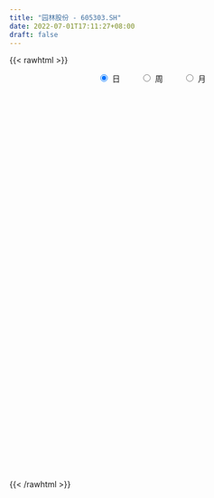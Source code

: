 ```yaml
---
title: "园林股份 - 605303.SH"
date: 2022-07-01T17:11:27+08:00
draft: false
---
```

{{< rawhtml >}}
    <div style="text-align: center">
        <label style="padding: 1rem;"><input style="margin-right: .5rem" type="radio" name="period" value="D" checked onclick="period_change(this)">日</label>
        <label style="padding: 1rem;"><input style="margin-right: .5rem" type="radio" name="period" value="W" onclick="period_change(this)">周</label>
        <label style="padding: 1rem;"><input style="margin-right: .5rem" type="radio" name="period" value="M" onclick="period_change(this)">月</label>
    </div>
    <div id="chart" style="height: 700px;"></div> 
    <script type="text/javascript">
        const D_v = [169962.18,27149.0,148511.78,100072.04,72863.28,61754.96,62071.99,64282.69,58322.18,70018.42,52076.54,45772.29,57962.5,70655.89,95159.41,119363.23,139379.76,66833.74,269236.8,268393.98,271348.2,151681.28,139136.82,138393.56,112767.71,109800.58,170373.29,147283.09,83097.91,74364.39,81303.32,68418.99,56309.21,47234.55,45379.39,73877.64,64123.38,70237.28,58200.57,35089.68,37504.89,32925.57,31723.95,33640.05,26964.07,31715.45,31843.15,42065.47,31677.74,29204.1,29386.25,33437.25,23005.67,42585.15,57484.12,60704.47,90287.45,76886.14,46990.19,38392.25,42507.06,76842.13,62850.59,41878.15,51851.11,32981.66,23294.81,39581.08,16899.06,19715.95,75170.96,139392.58,71284.53,58361.11,47249.23,41170.92,47427.3,49114.3,33914.2,28341.24,22550.75,23605.27,26301.6,29419.21,21081.43,14405.62,17810.74,16720.34,24863.1,14099.5,14179.56,24667.22,23472.96,18714.07,16494.09,19914.23,16310.75,11324.51,9873.22,17214.86,19592.05,11484.68,16099.83,10912.36,15906.84,20988.76,14712.95,13698.65,13305.78,8559.1,15882.18,13802.87,13977.36,10638.24,14233.65,13196.15,15169.06,13758.79,11317.4,14537.7,13866.74,15172.3,14789.81,12124.16,17894.14,13082.0,12692.17,15639.34,14278.8,12542.08,11925.25,10656.36,18758.65,19719.33,13690.25,12879.34,14975.16,7838.45,13258.65,11373.3,8619.65,11825.05,9657.16,11047.92,5807.02,8798.65,4978.0,6331.93,6145.59,5719.85,7693.0,6234.2,6201.65,4802.6,5227.1,5276.0,6896.0,7408.41,5497.57,4805.3,7962.2,9975.5,11924.08,7179.1,11338.76,5797.17,5897.0,8409.4,7178.14,10135.77,6306.59,8360.59,5722.0,11797.86,8784.0,7101.71,9315.1,18660.1,8955.0,6201.05,7536.37,4696.11,5454.76,6357.0,3895.05,8969.72,24141.8,10172.65,9303.65,8347.1,5797.1,8437.15,9066.27,6127.0,9326.1,15854.1,10878.29,17059.0,28904.54,43662.42,67703.77,56753.15,46354.86,20141.18,37482.2,25974.2,16790.12,13116.12,17694.0,20263.67,29698.1,22181.67,14658.1,11433.0,10587.0,17946.69,21450.53,8383.1,10870.0,28651.05,24709.0,13773.2,7358.0,10904.0,6937.0,11935.1,6037.0,8100.1,15594.0,13146.0,11490.95,11297.0,39401.1,90735.37,179159.82,136639.37,120789.05,78490.47,125138.39,81820.94,78070.8,47627.5,37248.26,22838.17,26314.8,26701.8,31567.7,16577.1,28279.0,31672.79,18752.79,21374.77,13272.67,30445.97,29006.1,25479.45,40619.36,63571.55,37789.12,20113.0,13099.0,12668.1,10634.0,11575.0,10851.0,14015.0,11629.65,15189.0,13596.1,30451.45,28589.52,25499.57,17354.0,9232.0,10872.0,6104.0,4643.2,6801.75,12733.0,6933.15,13497.1,7675.0,13014.32,11099.0,14690.49,10422.0,6870.0,10224.1,64527.44,109704.91,80993.44,54506.86,38400.02,29023.62,24035.1,26047.0,18706.0,12705.0,31040.0,13620.0,17343.65,11038.65,11436.3,9098.2,7062.65,9803.61,11399.14,10582.65,11099.0,9579.0,10875.0,7680.0,9631.0,13081.27,9392.0,12160.0,8384.65,15189.0,9947.0,6196.0,6137.0,6756.27,10060.0,17524.0,37660.8,32808.22]
const D_histogram = [0.0,-0.1506096866,-0.321009758,-0.4628791045,-0.5496559759,-0.5641913552,-0.6067041353,-0.5680528974,-0.5003209089,-0.4142192529,-0.3520821787,-0.2780643764,-0.188359155,-0.0809691943,0.025678438,0.2257671772,0.4855447967,0.7814113326,0.8369088892,0.9883726634,1.14256845,1.0006097792,0.7477496015,0.4407586435,0.2534122867,0.137536743,0.1985776081,0.1077540742,-0.0233236421,-0.1325023022,-0.2902146329,-0.3539079579,-0.3685663403,-0.385981832,-0.3663185018,-0.2904255695,-0.2598248794,-0.2918096198,-0.3447254935,-0.3593377115,-0.3834566554,-0.3571508864,-0.3463917516,-0.3349406345,-0.3037473862,-0.2496358729,-0.1789600429,-0.0897118983,-0.0373312384,-0.0215682018,-0.0027301295,-0.0174075231,-0.0050576017,0.0446564701,0.1131672627,0.1774847396,0.2787937869,0.283746777,0.2612226589,0.2475888595,0.1994726124,0.216688623,0.2236794801,0.21125977,0.1689745046,0.1091634474,0.0584849215,-0.0043678099,-0.0415519964,-0.0586891443,0.0532808966,0.1559424136,0.1372660357,0.1153175656,0.0800805984,0.0369029655,0.0368763288,0.0051009974,-0.0289652955,-0.0396413307,-0.0471321556,-0.0540409771,-0.0709486708,-0.0643574797,-0.0745071355,-0.0721115688,-0.0745776553,-0.0683044984,-0.0803394581,-0.073679463,-0.0580357364,-0.0265999729,-0.0149331268,-0.0219782044,-0.0352267329,-0.0700957882,-0.0827051529,-0.0817894227,-0.0805543106,-0.0917636961,-0.1195489385,-0.1330202235,-0.177353735,-0.1885250536,-0.1753429397,-0.1191081803,-0.0857903754,-0.0434986254,-0.0251416372,-0.0124806686,0.0272455377,0.0600930934,0.0816649436,0.0942142605,0.084281423,0.0969618765,0.083363225,0.0965740365,0.0886616107,0.0651695471,0.0725623781,0.0872731545,0.1017715411,0.0953613428,0.0689447909,0.0369598941,0.0369006905,0.039540123,0.0449188783,0.049077539,0.0546943132,0.0620822579,0.0821769078,0.1000607089,0.0949715834,0.1010608589,0.0829745131,0.0658105958,0.0576327238,0.0349628194,0.0158054759,0.0234305088,0.0148420882,-0.0060449265,-0.0118337466,-0.0365468285,-0.0411099942,-0.0295197929,-0.0185560963,-0.0212810555,-0.0106964425,-0.001234604,-0.0019041631,-0.0012263268,-0.0016512374,-0.0027412903,-0.011842971,-0.0286529501,-0.0410515325,-0.0454743813,-0.0662607022,-0.0973390089,-0.1132336256,-0.1121383288,-0.1257229802,-0.1200684654,-0.1023779725,-0.0816666464,-0.0503888581,-0.0082694131,0.0218636563,0.0473216772,0.0639398246,0.0963366104,0.1099018586,0.1266566784,0.1123348366,0.1294454405,0.1267746957,0.119214564,0.1112671665,0.1013255236,0.0840423759,0.0654248835,0.0544560124,0.0634101018,0.0708358948,0.0633513501,0.0340057236,0.0268803733,0.0212309856,0.024412583,0.0341831981,0.0353682236,0.0412400617,0.0515622272,0.0614624394,0.076820875,0.1003638042,0.1396990628,0.1769795764,0.1723239388,0.1271949433,0.0645174543,0.0686461855,0.0613062068,0.0368120813,0.0091479556,0.0058151733,0.0051307289,0.0176175765,0.0095854276,0.0082368797,-0.0112067794,-0.0205256398,-0.0350885366,-0.0680493248,-0.0806642957,-0.0828726379,-0.0629374189,-0.0900132389,-0.1340811469,-0.1644856501,-0.2175426307,-0.232380986,-0.2608859278,-0.2543864518,-0.2091152075,-0.1363337344,-0.0836373375,-0.0422726233,-0.0247605098,0.0305465137,0.163371468,0.3144735404,0.3324619633,0.3380687354,0.3067707132,0.3145479398,0.2486893128,0.1102066388,-0.0029694097,-0.1032785852,-0.1593968098,-0.1749392453,-0.1893631457,-0.2274253139,-0.2407756154,-0.2297302567,-0.2328057104,-0.2146838587,-0.2028819153,-0.2054082626,-0.2112092895,-0.1704140863,-0.1219468882,-0.0613611719,0.0254820538,0.0495057669,0.0480994693,0.0390145221,0.0293331319,0.0222712676,0.0018544659,0.0015746995,0.0126511601,0.019387,0.0408738781,0.0493270547,0.0790497057,0.0852656554,0.0666552226,0.0199060537,-0.0037840329,-0.0328304643,-0.0534258335,-0.0592265328,-0.0546769715,-0.0711955384,-0.093509234,-0.1576393082,-0.2155400335,-0.2168702112,-0.2198314663,-0.1721046436,-0.1157770026,-0.0771690964,0.0320855566,0.186839726,0.2549982974,0.3272675584,0.3241886237,0.3109578327,0.2543346539,0.2124695192,0.1924138219,0.155370005,0.1182006153,0.0354065253,-0.0110979578,-0.0285646222,-0.0357846814,-0.0508003817,-0.0570357738,-0.0707126827,-0.0786030058,-0.0663192173,-0.0680487101,-0.0744866368,-0.0846448149,-0.0830076341,-0.0815321029,-0.0774967058,-0.0674245092,-0.0481993011,-0.0407277165,-0.0236911523,-0.0008603555,-0.0023961318,0.0044941006,0.0143796219,0.0287824259,0.0490250153,0.0634586849,0.1090880558,0.1027066102]
const D_fast = [0.0,-0.1882621083,-0.4389146192,-0.6965037418,-0.9206946072,-1.0762778253,-1.2704666391,-1.3738286256,-1.4311768643,-1.4486300216,-1.4745134921,-1.4700117839,-1.4273963512,-1.340248689,-1.2271814473,-0.9706509138,-0.5894870951,-0.0982677261,0.1664570528,0.5650139929,1.0048518919,1.1130456659,1.0471228887,0.8503215915,0.7263283064,0.6448369484,0.7555222156,0.6916372002,0.5547285733,0.4124243378,0.1821583488,0.0299880344,-0.0768119331,-0.1907228828,-0.2626391781,-0.2593526381,-0.2937081679,-0.3986453133,-0.5377425604,-0.6421892063,-0.762172314,-0.8251542665,-0.9009930696,-0.9732771112,-1.0180207094,-1.0263181643,-1.000382345,-0.933562175,-0.8905143247,-0.8801433386,-0.8619877986,-0.881017073,-0.8699315521,-0.8090533628,-0.7122507544,-0.6035620926,-0.4325545987,-0.3566649142,-0.3138833676,-0.2656199522,-0.2638680461,-0.1924798799,-0.1295691527,-0.0891739202,-0.0892155595,-0.1217357549,-0.1577930504,-0.2217377343,-0.2693099198,-0.3011193539,-0.1758290888,-0.0341819684,-0.0185418374,-0.0116609161,-0.0268777337,-0.0608296252,-0.0516371797,-0.0821372618,-0.1234448786,-0.1440312464,-0.1633051102,-0.1837241759,-0.2183690374,-0.2278672162,-0.2566436559,-0.2722759814,-0.2933864817,-0.3041894494,-0.3363092737,-0.3480691442,-0.3469343517,-0.3221485815,-0.3142150171,-0.3267546458,-0.3488098576,-0.4012028599,-0.4344885128,-0.4540201382,-0.4729236039,-0.5070739133,-0.5647463904,-0.6114727313,-0.7001446766,-0.7584472585,-0.7891008796,-0.7626431653,-0.7507729542,-0.7193558605,-0.7072842816,-0.6977434801,-0.6512058894,-0.6033350604,-0.5613469742,-0.5252440922,-0.514106574,-0.4771856514,-0.4699434966,-0.432589176,-0.4183361992,-0.425535876,-0.4000024504,-0.3634733854,-0.3235321135,-0.3061019761,-0.3152823303,-0.3380272536,-0.3288612846,-0.3163368213,-0.2997283465,-0.2833003009,-0.2640099484,-0.2411014393,-0.2004625624,-0.1575635841,-0.1389098138,-0.1075553235,-0.1048980411,-0.1056093094,-0.0993790004,-0.1133081999,-0.1285141745,-0.1150315144,-0.119909413,-0.1423076593,-0.151054916,-0.184904705,-0.1997453693,-0.1955351162,-0.1892104438,-0.1972556668,-0.1893451644,-0.180191977,-0.1813375768,-0.1809663222,-0.1818040421,-0.1835794177,-0.195641841,-0.2196150577,-0.2422765232,-0.2580679673,-0.2954194638,-0.3508325228,-0.3950355459,-0.4219748313,-0.4669902277,-0.4913528292,-0.4992568295,-0.4989621649,-0.4802815911,-0.4402294995,-0.404630516,-0.3673420758,-0.3347389722,-0.2782580338,-0.237217321,-0.1887983315,-0.1750364642,-0.1255645002,-0.0965415711,-0.0742980618,-0.0544286677,-0.0390389297,-0.0353114833,-0.0375727549,-0.0349276229,-0.0101210081,0.0150137586,0.0233670515,0.0025228559,0.0021175988,0.0017759576,0.0110607007,0.0293771153,0.0394041967,0.0555860503,0.0787987726,0.1040645946,0.138628249,0.1872621292,0.2615221536,0.3430475612,0.3814729084,0.3681426487,0.3215945233,0.3428848008,0.3508713738,0.3355802686,0.3102031319,0.3083241429,0.3089223806,0.3258136224,0.3201778304,0.3208885024,0.2986431485,0.2841928781,0.2608578471,0.2108847277,0.1781036829,0.1551771813,0.1593780455,0.1097989158,0.0322107211,-0.0393151947,-0.146757833,-0.2196914347,-0.3134178584,-0.3705149955,-0.377522553,-0.3388245135,-0.307037451,-0.2762408926,-0.2649189065,-0.2019752546,-0.0283074333,0.2014130242,0.302516938,0.3926408939,0.43803555,0.5244497615,0.5207634627,0.4098324484,0.2959140474,0.1697852257,0.0738177986,0.0145405518,-0.0472241351,-0.1421426318,-0.2156868371,-0.2620740425,-0.3233509238,-0.3589000368,-0.3978185722,-0.4516969851,-0.5103003345,-0.5121086528,-0.4941281768,-0.4488827534,-0.3556690143,-0.3192688595,-0.3086502897,-0.3079816064,-0.3103297137,-0.3118237611,-0.3317769463,-0.3316630378,-0.3174237872,-0.3058411973,-0.2741358496,-0.2533509094,-0.203865832,-0.1763334684,-0.1782800955,-0.220052751,-0.2446888458,-0.2819428933,-0.3158947209,-0.3365020535,-0.345621735,-0.3799391865,-0.4256301906,-0.5291700919,-0.6409558255,-0.6965035561,-0.7544226777,-0.7497220159,-0.7223386255,-0.7030229934,-0.5857469512,-0.3842828504,-0.2523747047,-0.098288554,-0.0203203328,0.0441883344,0.0511488191,0.0624010641,0.0904488223,0.0922475067,0.0846282708,0.0106858122,-0.0385931604,-0.0632009804,-0.0793672099,-0.1070830056,-0.1275773412,-0.1589324207,-0.1864734954,-0.1907695111,-0.2095111815,-0.2345707673,-0.2658901492,-0.2850048769,-0.3039123714,-0.3192511507,-0.3260350815,-0.3188596987,-0.3215700432,-0.3104562671,-0.2878405591,-0.2899753684,-0.2819616108,-0.2684811841,-0.2468827736,-0.2143839303,-0.1840855895,-0.1111842047,-0.0918889977]
const D_slow = [0.0,-0.0376524217,-0.1179048612,-0.2336246373,-0.3710386313,-0.5120864701,-0.6637625039,-0.8057757282,-0.9308559555,-1.0344107687,-1.1224313134,-1.1919474075,-1.2390371962,-1.2592794948,-1.2528598853,-1.196418091,-1.0750318918,-0.8796790587,-0.6704518364,-0.4233586705,-0.137716558,0.1124358868,0.2993732871,0.409562948,0.4729160197,0.5073002054,0.5569446075,0.583883126,0.5780522155,0.5449266399,0.4723729817,0.3838959922,0.2917544072,0.1952589492,0.1036793237,0.0310729313,-0.0338832885,-0.1068356935,-0.1930170669,-0.2828514947,-0.3787156586,-0.4680033802,-0.5546013181,-0.6383364767,-0.7142733232,-0.7766822914,-0.8214223022,-0.8438502767,-0.8531830863,-0.8585751368,-0.8592576692,-0.8636095499,-0.8648739504,-0.8537098328,-0.8254180172,-0.7810468322,-0.7113483855,-0.6404116913,-0.5751060265,-0.5132088117,-0.4633406586,-0.4091685028,-0.3532486328,-0.3004336903,-0.2581900641,-0.2308992023,-0.2162779719,-0.2173699244,-0.2277579235,-0.2424302096,-0.2291099854,-0.190124382,-0.1558078731,-0.1269784817,-0.1069583321,-0.0977325907,-0.0885135085,-0.0872382592,-0.094479583,-0.1043899157,-0.1161729546,-0.1296831989,-0.1474203666,-0.1635097365,-0.1821365204,-0.2001644126,-0.2188088264,-0.235884951,-0.2559698155,-0.2743896813,-0.2888986154,-0.2955486086,-0.2992818903,-0.3047764414,-0.3135831246,-0.3311070717,-0.3517833599,-0.3722307156,-0.3923692932,-0.4153102173,-0.4451974519,-0.4784525078,-0.5227909415,-0.5699222049,-0.6137579399,-0.6435349849,-0.6649825788,-0.6758572351,-0.6821426444,-0.6852628116,-0.6784514271,-0.6634281538,-0.6430119179,-0.6194583527,-0.598387997,-0.5741475279,-0.5533067216,-0.5291632125,-0.5069978098,-0.4907054231,-0.4725648285,-0.4507465399,-0.4253036546,-0.4014633189,-0.3842271212,-0.3749871477,-0.365761975,-0.3558769443,-0.3446472247,-0.33237784,-0.3187042617,-0.3031836972,-0.2826394702,-0.257624293,-0.2338813971,-0.2086161824,-0.1878725541,-0.1714199052,-0.1570117242,-0.1482710194,-0.1443196504,-0.1384620232,-0.1347515011,-0.1362627328,-0.1392211694,-0.1483578766,-0.1586353751,-0.1660153233,-0.1706543474,-0.1759746113,-0.1786487219,-0.1789573729,-0.1794334137,-0.1797399954,-0.1801528047,-0.1808381273,-0.1837988701,-0.1909621076,-0.2012249907,-0.212593586,-0.2291587616,-0.2534935138,-0.2818019202,-0.3098365024,-0.3412672475,-0.3712843638,-0.396878857,-0.4172955186,-0.4298927331,-0.4319600864,-0.4264941723,-0.414663753,-0.3986787968,-0.3745946442,-0.3471191796,-0.31545501,-0.2873713008,-0.2550099407,-0.2233162668,-0.1935126258,-0.1656958342,-0.1403644533,-0.1193538593,-0.1029976384,-0.0893836353,-0.0735311099,-0.0558221362,-0.0399842986,-0.0314828677,-0.0247627744,-0.019455028,-0.0133518823,-0.0048060828,0.0040359731,0.0143459886,0.0272365454,0.0426021552,0.061807374,0.086898325,0.1218230907,0.1660679848,0.2091489696,0.2409477054,0.2570770689,0.2742386153,0.289565167,0.2987681873,0.3010551762,0.3025089696,0.3037916518,0.3081960459,0.3105924028,0.3126516227,0.3098499279,0.3047185179,0.2959463838,0.2789340526,0.2587679786,0.2380498192,0.2223154644,0.1998121547,0.166291868,0.1251704554,0.0707847978,0.0126895513,-0.0525319307,-0.1161285436,-0.1684073455,-0.2024907791,-0.2234001135,-0.2339682693,-0.2401583967,-0.2325217683,-0.1916789013,-0.1130605162,-0.0299450254,0.0545721585,0.1312648368,0.2099018217,0.2720741499,0.2996258096,0.2988834572,0.2730638109,0.2332146084,0.1894797971,0.1421390107,0.0852826822,0.0250887783,-0.0323437858,-0.0905452134,-0.1442161781,-0.1949366569,-0.2462887226,-0.2990910449,-0.3416945665,-0.3721812886,-0.3875215815,-0.3811510681,-0.3687746264,-0.356749759,-0.3469961285,-0.3396628455,-0.3340950286,-0.3336314122,-0.3332377373,-0.3300749473,-0.3252281973,-0.3150097277,-0.3026779641,-0.2829155377,-0.2615991238,-0.2449353181,-0.2399588047,-0.2409048129,-0.249112429,-0.2624688874,-0.2772755206,-0.2909447635,-0.3087436481,-0.3321209566,-0.3715307837,-0.425415792,-0.4796333448,-0.5345912114,-0.5776173723,-0.606561623,-0.625853897,-0.6178325079,-0.5711225764,-0.507373002,-0.4255561124,-0.3445089565,-0.2667694983,-0.2031858349,-0.1500684551,-0.1019649996,-0.0631224983,-0.0335723445,-0.0247207132,-0.0274952026,-0.0346363582,-0.0435825285,-0.0562826239,-0.0705415674,-0.0882197381,-0.1078704895,-0.1244502938,-0.1414624714,-0.1600841306,-0.1812453343,-0.2019972428,-0.2223802685,-0.241754445,-0.2586105723,-0.2706603976,-0.2808423267,-0.2867651148,-0.2869802036,-0.2875792366,-0.2864557114,-0.282860806,-0.2756651995,-0.2634089457,-0.2475442744,-0.2202722605,-0.1945956079]
const D_data = [['2021-03-01', 19.66, 23.59, 19.66, 23.59],['2021-03-02', 23.28, 21.23, 21.23, 23.28],['2021-03-03', 19.18, 19.91, 19.18, 20.66],['2021-03-04', 19.27, 19.08, 19.03, 19.65],['2021-03-05', 19.0, 18.7, 18.52, 19.01],['2021-03-08', 18.78, 18.82, 18.61, 18.94],['2021-03-09', 18.7, 17.76, 17.58, 18.75],['2021-03-10', 17.87, 18.19, 17.5, 18.66],['2021-03-11', 17.98, 18.29, 17.67, 18.59],['2021-03-12', 18.1, 18.43, 18.0, 19.3],['2021-03-15', 18.31, 18.07, 17.76, 18.5],['2021-03-16', 17.91, 18.17, 17.78, 18.35],['2021-03-17', 18.17, 18.45, 18.13, 18.96],['2021-03-18', 18.34, 18.92, 18.16, 18.99],['2021-03-19', 18.79, 19.29, 18.52, 19.53],['2021-03-22', 19.9, 21.22, 19.01, 21.22],['2021-03-23', 23.32, 23.34, 22.3, 23.34],['2021-03-24', 25.48, 25.67, 25.48, 25.67],['2021-03-25', 25.67, 24.15, 23.1, 28.0],['2021-03-26', 23.0, 26.57, 22.62, 26.57],['2021-03-29', 25.78, 28.25, 24.72, 28.25],['2021-03-30', 25.59, 25.43, 25.43, 26.49],['2021-03-31', 23.68, 23.7, 22.95, 26.5],['2021-04-01', 23.1, 22.03, 21.66, 23.5],['2021-04-02', 21.8, 22.53, 21.7, 22.99],['2021-04-06', 22.32, 22.83, 22.13, 23.3],['2021-04-07', 22.5, 25.11, 22.43, 25.11],['2021-04-08', 24.78, 23.33, 23.07, 24.99],['2021-04-09', 22.95, 22.34, 22.26, 23.39],['2021-04-12', 22.0, 21.98, 21.31, 22.35],['2021-04-13', 22.0, 20.55, 20.31, 22.08],['2021-04-14', 20.36, 20.93, 20.18, 21.28],['2021-04-15', 20.8, 21.09, 20.47, 21.5],['2021-04-16', 21.05, 20.7, 20.5, 21.08],['2021-04-19', 20.66, 20.89, 20.38, 21.18],['2021-04-20', 20.92, 21.6, 20.9, 21.74],['2021-04-21', 21.98, 21.1, 20.9, 22.63],['2021-04-22', 20.45, 20.08, 19.88, 20.8],['2021-04-23', 20.29, 19.31, 19.21, 20.35],['2021-04-26', 19.2, 19.29, 18.92, 19.5],['2021-04-27', 19.29, 18.72, 18.48, 19.29],['2021-04-28', 18.72, 19.0, 18.46, 19.17],['2021-04-29', 18.94, 18.55, 18.51, 19.0],['2021-04-30', 18.55, 18.26, 18.08, 18.62],['2021-05-06', 18.31, 18.27, 18.24, 18.53],['2021-05-07', 18.32, 18.46, 18.21, 18.64],['2021-05-10', 18.44, 18.72, 18.25, 18.75],['2021-05-11', 18.55, 19.16, 18.51, 19.23],['2021-05-12', 19.0, 18.91, 18.7, 19.0],['2021-05-13', 18.9, 18.49, 18.45, 18.9],['2021-05-14', 18.48, 18.49, 18.45, 18.78],['2021-05-17', 18.47, 17.95, 17.88, 18.47],['2021-05-18', 17.89, 18.15, 17.87, 18.24],['2021-05-19', 18.16, 18.68, 18.08, 18.79],['2021-05-20', 18.5, 19.18, 18.42, 20.0],['2021-05-21', 19.15, 19.49, 18.89, 19.98],['2021-05-24', 19.71, 20.48, 19.31, 20.51],['2021-05-25', 20.3, 19.69, 19.5, 20.3],['2021-05-26', 19.31, 19.43, 19.12, 19.75],['2021-05-27', 19.49, 19.57, 19.23, 19.66],['2021-05-28', 19.37, 19.08, 18.95, 19.65],['2021-05-31', 18.97, 19.92, 18.97, 20.4],['2021-06-01', 19.8, 19.98, 19.45, 20.38],['2021-06-02', 19.98, 19.85, 19.71, 20.28],['2021-06-03', 20.2, 19.44, 19.37, 20.38],['2021-06-04', 19.21, 19.02, 19.01, 19.35],['2021-06-07', 19.0, 18.87, 18.83, 19.2],['2021-06-08', 18.87, 18.4, 18.1, 18.92],['2021-06-09', 18.51, 18.4, 18.28, 18.51],['2021-06-10', 18.36, 18.43, 18.31, 18.63],['2021-06-11', 18.91, 20.27, 18.73, 20.27],['2021-06-15', 20.39, 20.79, 19.48, 22.18],['2021-06-16', 19.91, 19.59, 19.24, 20.14],['2021-06-17', 19.32, 19.52, 19.23, 20.23],['2021-06-18', 19.23, 19.26, 18.82, 19.54],['2021-06-21', 18.99, 18.98, 18.76, 19.23],['2021-06-22', 18.89, 19.42, 18.88, 19.43],['2021-06-23', 19.45, 18.94, 18.91, 19.66],['2021-06-24', 18.82, 18.71, 18.55, 19.1],['2021-06-25', 18.66, 18.84, 18.52, 18.97],['2021-06-28', 18.83, 18.78, 18.61, 18.93],['2021-06-29', 18.75, 18.69, 18.62, 18.97],['2021-06-30', 18.63, 18.43, 18.37, 18.74],['2021-07-01', 18.4, 18.62, 18.4, 18.92],['2021-07-02', 18.62, 18.32, 18.27, 18.66],['2021-07-05', 18.27, 18.37, 18.24, 18.38],['2021-07-06', 18.35, 18.22, 18.11, 18.41],['2021-07-07', 18.18, 18.25, 18.17, 18.28],['2021-07-08', 18.26, 17.91, 17.9, 18.26],['2021-07-09', 17.92, 18.03, 17.88, 18.12],['2021-07-12', 18.27, 18.11, 18.03, 18.27],['2021-07-13', 18.08, 18.36, 18.0, 18.38],['2021-07-14', 18.46, 18.17, 18.14, 18.78],['2021-07-15', 18.15, 17.89, 17.78, 18.15],['2021-07-16', 17.85, 17.69, 17.66, 17.94],['2021-07-19', 17.56, 17.2, 17.09, 17.6],['2021-07-20', 17.13, 17.24, 16.88, 17.28],['2021-07-21', 17.24, 17.26, 17.2, 17.44],['2021-07-22', 17.28, 17.15, 17.1, 17.3],['2021-07-23', 17.18, 16.84, 16.8, 17.35],['2021-07-26', 16.84, 16.38, 16.2, 16.84],['2021-07-27', 16.37, 16.28, 16.23, 16.48],['2021-07-28', 16.23, 15.54, 15.36, 16.25],['2021-07-29', 15.63, 15.58, 15.54, 15.74],['2021-07-30', 15.58, 15.66, 15.21, 15.78],['2021-08-02', 15.65, 16.18, 15.5, 16.25],['2021-08-03', 16.21, 15.96, 15.95, 16.22],['2021-08-04', 16.04, 16.13, 15.87, 16.29],['2021-08-05', 16.12, 15.87, 15.81, 16.13],['2021-08-06', 15.76, 15.77, 15.75, 15.94],['2021-08-09', 15.92, 16.16, 15.88, 16.2],['2021-08-10', 16.23, 16.21, 16.14, 16.43],['2021-08-11', 16.17, 16.18, 16.11, 16.28],['2021-08-12', 16.17, 16.14, 16.11, 16.33],['2021-08-13', 16.25, 15.85, 15.83, 16.25],['2021-08-16', 15.8, 16.13, 15.8, 16.15],['2021-08-17', 16.1, 15.79, 15.79, 16.23],['2021-08-18', 15.8, 16.12, 15.68, 16.13],['2021-08-19', 16.11, 15.87, 15.86, 16.23],['2021-08-20', 15.87, 15.58, 15.48, 15.96],['2021-08-23', 15.69, 15.91, 15.63, 15.95],['2021-08-24', 16.04, 16.06, 15.82, 16.13],['2021-08-25', 16.18, 16.15, 16.04, 16.3],['2021-08-26', 16.13, 15.93, 15.93, 16.19],['2021-08-27', 15.7, 15.6, 15.52, 15.9],['2021-08-30', 15.57, 15.36, 15.35, 15.75],['2021-08-31', 15.38, 15.65, 15.37, 15.66],['2021-09-01', 15.67, 15.67, 15.39, 15.73],['2021-09-02', 15.68, 15.71, 15.56, 15.9],['2021-09-03', 15.65, 15.71, 15.59, 15.78],['2021-09-06', 15.7, 15.75, 15.6, 15.79],['2021-09-07', 15.79, 15.81, 15.71, 15.83],['2021-09-08', 15.81, 16.06, 15.81, 16.1],['2021-09-09', 16.07, 16.17, 15.91, 16.24],['2021-09-10', 16.17, 15.96, 15.92, 16.18],['2021-09-13', 16.23, 16.15, 15.98, 16.23],['2021-09-14', 16.18, 15.86, 15.81, 16.18],['2021-09-15', 15.81, 15.81, 15.8, 15.94],['2021-09-16', 15.88, 15.88, 15.81, 16.07],['2021-09-17', 15.88, 15.63, 15.55, 15.9],['2021-09-22', 15.62, 15.56, 15.37, 15.68],['2021-09-23', 15.65, 15.86, 15.59, 15.95],['2021-09-24', 15.82, 15.65, 15.61, 15.9],['2021-09-27', 15.61, 15.4, 15.21, 15.77],['2021-09-28', 15.4, 15.49, 15.34, 15.51],['2021-09-29', 15.45, 15.13, 15.11, 15.45],['2021-09-30', 15.13, 15.25, 15.13, 15.36],['2021-10-08', 15.29, 15.42, 15.29, 15.5],['2021-10-11', 15.57, 15.43, 15.38, 15.57],['2021-10-12', 15.44, 15.24, 15.21, 15.44],['2021-10-13', 15.24, 15.39, 15.21, 15.44],['2021-10-14', 15.47, 15.4, 15.35, 15.47],['2021-10-15', 15.41, 15.27, 15.2, 15.43],['2021-10-18', 15.27, 15.26, 15.18, 15.28],['2021-10-19', 15.3, 15.22, 15.21, 15.32],['2021-10-20', 15.28, 15.18, 15.16, 15.29],['2021-10-21', 15.18, 15.02, 14.98, 15.23],['2021-10-22', 15.01, 14.81, 14.8, 15.02],['2021-10-25', 14.81, 14.73, 14.69, 14.89],['2021-10-26', 14.74, 14.72, 14.65, 14.8],['2021-10-27', 14.74, 14.37, 14.32, 14.74],['2021-10-28', 14.37, 14.0, 13.89, 14.37],['2021-10-29', 13.75, 13.94, 13.62, 13.99],['2021-11-01', 13.94, 13.98, 13.82, 14.17],['2021-11-02', 13.98, 13.62, 13.55, 14.02],['2021-11-03', 13.76, 13.69, 13.6, 13.76],['2021-11-04', 13.64, 13.76, 13.61, 13.78],['2021-11-05', 13.8, 13.77, 13.67, 13.9],['2021-11-08', 13.77, 13.93, 13.76, 13.94],['2021-11-09', 13.93, 14.18, 13.91, 14.23],['2021-11-10', 14.23, 14.17, 14.02, 14.23],['2021-11-11', 14.16, 14.23, 14.16, 14.29],['2021-11-12', 14.21, 14.22, 14.09, 14.28],['2021-11-15', 14.33, 14.56, 14.23, 14.64],['2021-11-16', 14.6, 14.48, 14.46, 14.64],['2021-11-17', 14.56, 14.65, 14.5, 14.65],['2021-11-18', 14.61, 14.32, 14.29, 14.65],['2021-11-19', 14.41, 14.78, 14.39, 15.5],['2021-11-22', 14.77, 14.64, 14.55, 14.77],['2021-11-23', 14.63, 14.62, 14.55, 14.72],['2021-11-24', 14.57, 14.64, 14.46, 14.67],['2021-11-25', 14.56, 14.63, 14.54, 14.65],['2021-11-26', 14.65, 14.52, 14.5, 14.65],['2021-11-29', 14.38, 14.45, 14.29, 14.55],['2021-11-30', 14.58, 14.5, 14.45, 14.64],['2021-12-01', 14.49, 14.78, 14.46, 14.78],['2021-12-02', 15.2, 14.85, 14.81, 15.41],['2021-12-03', 14.78, 14.71, 14.7, 14.95],['2021-12-06', 14.75, 14.37, 14.36, 14.8],['2021-12-07', 14.49, 14.57, 14.37, 14.64],['2021-12-08', 14.5, 14.57, 14.45, 14.6],['2021-12-09', 14.58, 14.69, 14.54, 14.71],['2021-12-10', 14.7, 14.83, 14.64, 14.88],['2021-12-13', 14.76, 14.78, 14.7, 14.94],['2021-12-14', 14.82, 14.89, 14.82, 15.0],['2021-12-15', 14.84, 15.03, 14.82, 15.29],['2021-12-16', 14.96, 15.13, 14.94, 15.2],['2021-12-17', 15.14, 15.33, 15.04, 15.38],['2021-12-20', 15.4, 15.62, 15.2, 15.75],['2021-12-21', 15.62, 16.1, 15.42, 16.38],['2021-12-22', 16.0, 16.43, 15.91, 17.17],['2021-12-23', 16.1, 16.16, 15.9, 16.98],['2021-12-24', 15.92, 15.67, 15.35, 16.0],['2021-12-27', 15.63, 15.27, 15.13, 15.67],['2021-12-28', 15.28, 16.04, 15.28, 16.38],['2021-12-29', 15.92, 15.98, 15.59, 16.17],['2021-12-30', 16.04, 15.76, 15.67, 16.06],['2021-12-31', 15.89, 15.64, 15.53, 15.89],['2022-01-04', 15.7, 15.91, 15.55, 15.94],['2022-01-05', 15.95, 15.98, 15.66, 16.08],['2022-01-06', 15.88, 16.23, 15.85, 16.36],['2022-01-07', 16.26, 16.04, 16.0, 16.4],['2022-01-10', 16.05, 16.15, 15.82, 16.19],['2022-01-11', 16.14, 15.91, 15.82, 16.15],['2022-01-12', 15.98, 15.99, 15.86, 16.04],['2022-01-13', 16.04, 15.88, 15.7, 16.07],['2022-01-14', 15.85, 15.52, 15.41, 15.85],['2022-01-17', 15.52, 15.63, 15.47, 15.7],['2022-01-18', 15.63, 15.69, 15.55, 15.79],['2022-01-19', 15.59, 15.99, 15.53, 16.19],['2022-01-20', 15.98, 15.35, 15.18, 15.98],['2022-01-21', 15.29, 14.88, 14.81, 15.5],['2022-01-24', 14.77, 14.75, 14.6, 14.97],['2022-01-25', 14.8, 14.1, 14.1, 14.8],['2022-01-26', 14.16, 14.22, 14.01, 14.27],['2022-01-27', 14.21, 13.73, 13.62, 14.21],['2022-01-28', 13.87, 13.89, 13.6, 14.01],['2022-02-07', 14.0, 14.31, 14.0, 14.38],['2022-02-08', 14.28, 14.81, 14.2, 14.89],['2022-02-09', 15.0, 14.78, 14.68, 15.17],['2022-02-10', 14.81, 14.81, 14.69, 15.12],['2022-02-11', 14.8, 14.61, 14.54, 14.95],['2022-02-14', 14.6, 15.25, 14.49, 15.99],['2022-02-15', 15.16, 16.78, 14.93, 16.78],['2022-02-16', 16.8, 17.95, 16.44, 18.46],['2022-02-17', 17.15, 16.99, 16.91, 18.63],['2022-02-18', 16.35, 17.17, 15.84, 17.9],['2022-02-21', 16.75, 16.91, 16.43, 17.2],['2022-02-22', 16.83, 17.61, 16.83, 18.35],['2022-02-23', 17.15, 16.79, 16.6, 17.34],['2022-02-24', 16.74, 15.51, 15.15, 16.75],['2022-02-25', 15.51, 15.23, 15.22, 15.73],['2022-02-28', 15.18, 14.81, 14.53, 15.18],['2022-03-01', 14.94, 14.87, 14.71, 14.96],['2022-03-02', 14.71, 15.08, 14.68, 15.15],['2022-03-03', 14.8, 14.89, 14.74, 15.11],['2022-03-04', 14.8, 14.3, 14.23, 14.8],['2022-03-07', 14.43, 14.29, 14.22, 14.54],['2022-03-08', 14.29, 14.4, 13.83, 14.62],['2022-03-09', 14.22, 14.05, 13.14, 14.42],['2022-03-10', 14.22, 14.16, 14.02, 14.4],['2022-03-11', 13.97, 13.97, 13.57, 14.08],['2022-03-14', 13.82, 13.62, 13.59, 13.99],['2022-03-15', 13.62, 13.35, 13.22, 14.26],['2022-03-16', 13.39, 13.83, 13.22, 13.84],['2022-03-17', 13.63, 14.0, 13.63, 14.19],['2022-03-18', 13.7, 14.32, 13.51, 14.6],['2022-03-21', 14.53, 14.98, 14.13, 15.38],['2022-03-22', 14.79, 14.47, 14.38, 14.79],['2022-03-23', 14.44, 14.2, 14.15, 14.55],['2022-03-24', 14.16, 14.06, 13.96, 14.21],['2022-03-25', 14.01, 13.98, 13.98, 14.19],['2022-03-28', 13.85, 13.94, 13.62, 13.97],['2022-03-29', 13.95, 13.66, 13.64, 14.05],['2022-03-30', 13.69, 13.81, 13.68, 13.9],['2022-03-31', 13.8, 13.94, 13.76, 14.08],['2022-04-01', 13.87, 13.9, 13.65, 13.94],['2022-04-06', 13.94, 14.14, 13.89, 14.22],['2022-04-07', 14.15, 14.05, 13.72, 14.19],['2022-04-08', 14.02, 14.43, 13.82, 14.44],['2022-04-11', 14.35, 14.26, 14.15, 14.79],['2022-04-12', 13.89, 13.94, 13.35, 13.94],['2022-04-13', 13.85, 13.41, 13.38, 13.85],['2022-04-14', 13.41, 13.48, 13.38, 13.53],['2022-04-15', 13.48, 13.22, 13.14, 13.5],['2022-04-18', 13.15, 13.12, 12.94, 13.25],['2022-04-19', 13.12, 13.15, 13.08, 13.26],['2022-04-20', 13.15, 13.19, 13.03, 13.23],['2022-04-21', 13.13, 12.8, 12.52, 13.13],['2022-04-22', 12.7, 12.51, 12.42, 12.7],['2022-04-25', 12.49, 11.6, 11.34, 12.49],['2022-04-26', 11.57, 11.14, 11.02, 11.66],['2022-04-27', 11.1, 11.45, 11.05, 11.53],['2022-04-28', 11.3, 11.17, 10.91, 11.52],['2022-04-29', 11.16, 11.69, 11.14, 11.78],['2022-05-05', 11.72, 11.88, 11.63, 12.0],['2022-05-06', 11.76, 11.75, 11.5, 11.84],['2022-05-09', 11.9, 12.93, 11.88, 12.93],['2022-05-10', 13.32, 14.22, 13.02, 14.22],['2022-05-11', 14.97, 13.84, 13.76, 15.64],['2022-05-12', 13.48, 14.44, 13.48, 15.09],['2022-05-13', 14.44, 13.89, 13.7, 14.44],['2022-05-16', 13.82, 13.93, 13.55, 14.0],['2022-05-17', 13.82, 13.39, 13.28, 13.86],['2022-05-18', 13.33, 13.47, 13.32, 13.78],['2022-05-19', 13.36, 13.72, 13.18, 13.75],['2022-05-20', 13.72, 13.48, 13.36, 13.73],['2022-05-23', 13.52, 13.38, 13.25, 13.55],['2022-05-24', 13.7, 12.54, 12.52, 13.72],['2022-05-25', 12.29, 12.65, 12.25, 12.73],['2022-05-26', 12.89, 12.82, 12.67, 13.13],['2022-05-27', 12.99, 12.85, 12.71, 12.99],['2022-05-30', 12.81, 12.65, 12.57, 12.91],['2022-05-31', 12.65, 12.65, 12.4, 12.8],['2022-06-01', 12.41, 12.44, 12.35, 12.59],['2022-06-02', 12.48, 12.38, 12.25, 12.52],['2022-06-06', 12.38, 12.57, 11.96, 12.58],['2022-06-07', 12.6, 12.35, 12.28, 12.67],['2022-06-08', 12.3, 12.19, 12.04, 12.46],['2022-06-09', 12.2, 12.01, 12.0, 12.27],['2022-06-10', 12.01, 12.04, 11.9, 12.09],['2022-06-13', 12.15, 11.95, 11.85, 12.15],['2022-06-14', 12.04, 11.9, 11.64, 12.04],['2022-06-15', 11.91, 11.92, 11.89, 12.06],['2022-06-16', 11.95, 12.03, 11.89, 12.05],['2022-06-17', 12.0, 11.88, 11.68, 12.0],['2022-06-20', 11.9, 12.0, 11.87, 12.02],['2022-06-21', 12.03, 12.13, 12.0, 12.34],['2022-06-22', 12.16, 11.84, 11.76, 12.22],['2022-06-23', 11.88, 11.92, 11.74, 11.93],['2022-06-24', 11.99, 11.97, 11.9, 11.99],['2022-06-27', 12.0, 12.07, 11.98, 12.08],['2022-06-28', 12.04, 12.23, 12.0, 12.26],['2022-06-29', 12.25, 12.26, 12.21, 12.45],['2022-06-30', 12.22, 12.85, 12.15, 13.49],['2022-07-01', 12.88, 12.36, 12.32, 12.91]]
const W_v = [518558.2799999999,316450.24,321626.63,863207.51,813327.5700000001,510554.87,327630.46,311818.26,170884.14,58679.52,164176.71,217216.66,295063.09,266403.64,174661.86,316287.45,199967.96,122958.26,87899.3,97527.9,74637.57,73995.76,71265.24,68534.3,67979.1,73847.15,68234.39,74749.84,60324.9,30101.86,30631.59,6331.93,31994.29,29610.11,40164.65,38621.43,37703.09,55658.77,32843.29,53536.22,40951.27,59244.49,243378.74,113503.82,89837.44,76075.32,86386.35,43171.1,59628.05,566724.7100000001,411148.1,144670.73,116656.45,138823.55,147240.77,58704.65,59236.55,91547.09,37215.1,59975.91,17292.0,319956.75,136211.74,85747.3,37400.76,53534.79,51944.27,45853.65,104809.29]
const W_histogram = [0.0,-0.0172307692,0.0277950471,0.5191278087,0.5408414901,0.5115340817,0.3580824832,0.1500021713,-0.0600543257,-0.1804289927,-0.2487203558,-0.2183169492,-0.2171326871,-0.2114934282,-0.1192743068,-0.1215789538,-0.1450789294,-0.1866829209,-0.2223496581,-0.2551094334,-0.3162954223,-0.4124298682,-0.4421650061,-0.4296303255,-0.412615798,-0.3742377617,-0.3178847786,-0.243560567,-0.1983276567,-0.1509115832,-0.131072235,-0.0928826469,-0.0654033993,-0.0657121014,-0.1094370403,-0.1331605081,-0.1032333664,-0.0339926597,0.0040063075,0.0491404065,0.0918014265,0.1547174856,0.2164673882,0.2501434262,0.291329424,0.2756872317,0.2169597537,0.1114751674,0.0910879383,0.2423237099,0.2054696326,0.116643967,0.0379246481,0.0129759617,-0.0210262456,-0.0422800566,-0.0154041204,-0.0707778978,-0.1427312684,-0.2279991218,-0.260463153,-0.1247945644,-0.0533062891,-0.0397109147,-0.0528130454,-0.073545152,-0.0863179646,-0.0772813218,-0.0357272119]
const W_fast = [0.0,-0.0215384615,0.0304361166,0.6515508303,0.8084748843,0.9070509963,0.8431200186,0.6725402495,0.4474701712,0.281988256,0.1515168038,0.1273409732,0.0742420635,0.0270079654,0.08940851,0.0567091246,-0.0030605833,-0.0913353051,-0.1825894568,-0.2791265905,-0.4193864349,-0.6186283479,-0.7589047373,-0.853777638,-0.9399170601,-0.9950984642,-1.0182166757,-1.0047826059,-1.0091316097,-0.999443432,-1.0123721426,-0.9974032162,-0.9862748184,-1.0030115459,-1.0740957449,-1.1311093396,-1.1269905396,-1.0662479979,-1.0272474538,-0.9698282531,-0.9042168764,-0.802621446,-0.6867546963,-0.5905428018,-0.476524448,-0.4232448324,-0.4277323719,-0.5053481664,-0.5029634109,-0.2911467118,-0.276633381,-0.3362980548,-0.4055362117,-0.4272409077,-0.4664996763,-0.4983235016,-0.4752985954,-0.5483668473,-0.656003035,-0.7982706689,-0.8958504883,-0.7913805408,-0.7332188378,-0.729551192,-0.7558565841,-0.7949749787,-0.8293272824,-0.8396109701,-0.8069886631]
const W_slow = [0.0,-0.0043076923,0.0026410695,0.1324230216,0.2676333942,0.3955169146,0.4850375354,0.5225380782,0.5075244968,0.4624172486,0.4002371597,0.3456579224,0.2913747506,0.2385013936,0.2086828168,0.1782880784,0.1420183461,0.0953476158,0.0397602013,-0.0240171571,-0.1030910126,-0.2061984797,-0.3167397312,-0.4241473126,-0.5273012621,-0.6208607025,-0.7003318971,-0.7612220389,-0.8108039531,-0.8485318489,-0.8812999076,-0.9045205693,-0.9208714191,-0.9372994445,-0.9646587046,-0.9979488316,-1.0237571732,-1.0322553381,-1.0312537613,-1.0189686596,-0.996018303,-0.9573389316,-0.9032220845,-0.840686228,-0.767853872,-0.6989320641,-0.6446921256,-0.6168233338,-0.5940513492,-0.5334704217,-0.4821030136,-0.4529420218,-0.4434608598,-0.4402168694,-0.4454734308,-0.4560434449,-0.459894475,-0.4775889495,-0.5132717666,-0.570271547,-0.6353873353,-0.6665859764,-0.6799125487,-0.6898402773,-0.7030435387,-0.7214298267,-0.7430093178,-0.7623296483,-0.7712614513]
const W_data = [['2021-03-05', 19.66, 18.7, 18.52, 23.59],['2021-03-12', 18.78, 18.43, 17.5, 19.3],['2021-03-19', 18.31, 19.29, 17.76, 19.53],['2021-03-26', 19.9, 26.57, 19.01, 28.0],['2021-04-02', 25.78, 22.53, 21.66, 28.25],['2021-04-09', 22.32, 22.34, 22.13, 25.11],['2021-04-16', 22.0, 20.7, 20.18, 22.35],['2021-04-23', 20.66, 19.31, 19.21, 22.63],['2021-04-30', 19.2, 18.26, 18.08, 19.5],['2021-05-07', 18.31, 18.46, 18.21, 18.64],['2021-05-14', 18.44, 18.49, 18.25, 19.23],['2021-05-21', 18.47, 19.49, 17.87, 20.0],['2021-05-28', 19.71, 19.08, 18.95, 20.51],['2021-06-04', 18.97, 19.02, 18.97, 20.4],['2021-06-11', 19.0, 20.27, 18.1, 20.27],['2021-06-18', 20.39, 19.26, 18.82, 22.18],['2021-06-25', 18.99, 18.84, 18.52, 19.66],['2021-07-02', 18.83, 18.32, 18.27, 18.97],['2021-07-09', 18.27, 18.03, 17.88, 18.41],['2021-07-16', 18.27, 17.69, 17.66, 18.78],['2021-07-23', 17.56, 16.84, 16.8, 17.6],['2021-07-30', 16.84, 15.66, 15.21, 16.84],['2021-08-06', 15.65, 15.77, 15.5, 16.29],['2021-08-13', 15.92, 15.85, 15.83, 16.43],['2021-08-20', 15.8, 15.58, 15.48, 16.23],['2021-08-27', 15.69, 15.6, 15.52, 16.3],['2021-09-03', 15.57, 15.71, 15.35, 15.9],['2021-09-10', 15.7, 15.96, 15.6, 16.24],['2021-09-17', 16.23, 15.63, 15.55, 16.23],['2021-09-24', 15.62, 15.65, 15.37, 15.95],['2021-09-30', 15.61, 15.25, 15.11, 15.77],['2021-10-08', 15.29, 15.42, 15.29, 15.5],['2021-10-15', 15.57, 15.27, 15.2, 15.57],['2021-10-22', 15.27, 14.81, 14.8, 15.32],['2021-10-29', 14.81, 13.94, 13.62, 14.89],['2021-11-05', 13.94, 13.77, 13.55, 14.17],['2021-11-12', 13.77, 14.22, 13.76, 14.29],['2021-11-19', 14.33, 14.78, 14.23, 15.5],['2021-11-26', 14.77, 14.52, 14.46, 14.77],['2021-12-03', 14.38, 14.71, 14.29, 15.41],['2021-12-10', 14.75, 14.83, 14.36, 14.88],['2021-12-17', 14.76, 15.33, 14.7, 15.38],['2021-12-24', 15.4, 15.67, 15.2, 17.17],['2021-12-31', 15.63, 15.64, 15.13, 16.38],['2022-01-07', 15.7, 16.04, 15.55, 16.4],['2022-01-14', 16.05, 15.52, 15.41, 16.19],['2022-01-21', 15.52, 14.88, 14.81, 16.19],['2022-01-28', 14.77, 13.89, 13.6, 14.97],['2022-02-11', 14.0, 14.61, 14.0, 15.17],['2022-02-18', 14.6, 17.17, 14.49, 18.63],['2022-02-25', 16.75, 15.23, 15.15, 18.35],['2022-03-04', 15.18, 14.3, 14.23, 15.18],['2022-03-11', 14.43, 13.97, 13.14, 14.62],['2022-03-18', 13.82, 14.32, 13.22, 14.6],['2022-03-25', 14.53, 13.98, 13.96, 15.38],['2022-04-01', 13.85, 13.9, 13.62, 14.08],['2022-04-08', 13.94, 14.43, 13.72, 14.44],['2022-04-15', 14.35, 13.22, 13.14, 14.79],['2022-04-22', 13.15, 12.51, 12.42, 13.26],['2022-04-29', 12.49, 11.69, 10.91, 12.49],['2022-05-06', 11.72, 11.75, 11.5, 12.0],['2022-05-13', 11.9, 13.89, 11.88, 15.64],['2022-05-20', 13.82, 13.48, 13.18, 14.0],['2022-05-27', 13.52, 12.85, 12.25, 13.72],['2022-06-02', 12.81, 12.38, 12.25, 12.91],['2022-06-10', 12.38, 12.04, 11.9, 12.67],['2022-06-17', 12.15, 11.88, 11.64, 12.15],['2022-06-24', 11.9, 11.97, 11.74, 12.34],['2022-07-01', 12.0, 12.36, 11.98, 13.49]]
const M_v = [2582008.9599999995,1572048.9999999998,811978.11,952936.4,384561.17,307399.96,238268.41,108100.98,175078.63,500362.49,295470.21,1074749.1200000001,557218.24,259604.3,579742.29,240200.04,32808.22]
const M_histogram = [0.0,-0.3471680912,-0.4398386117,-0.5681602034,-0.7924920237,-0.8872983487,-0.9188172549,-0.9649964635,-0.8964052219,-0.7204164178,-0.6691295999,-0.5267738667,-0.4478334184,-0.499826304,-0.4251662077,-0.3225686663,-0.251137797]
const M_fast = [0.0,-0.433960114,-0.6365902874,-0.90695193,-1.3294067562,-1.6460376684,-1.9072608883,-2.1946892128,-2.3501992766,-2.354314577,-2.4703101591,-2.4596478925,-2.4926657988,-2.6696152605,-2.7012467161,-2.6792913412,-2.6706449212]
const M_slow = [0.0,-0.0867920228,-0.1967516757,-0.3387917266,-0.5369147325,-0.7587393197,-0.9884436334,-1.2296927493,-1.4537940548,-1.6338981592,-1.8011805592,-1.9328740258,-2.0448323804,-2.1697889565,-2.2760805084,-2.356722675,-2.4195071242]
const M_data = [['2021-03-31', 19.66, 23.7, 17.5, 28.25],['2021-04-30', 23.1, 18.26, 18.08, 25.11],['2021-05-31', 18.31, 19.92, 17.87, 20.51],['2021-06-30', 19.8, 18.43, 18.1, 22.18],['2021-07-30', 18.4, 15.66, 15.21, 18.92],['2021-08-31', 15.65, 15.65, 15.35, 16.43],['2021-09-30', 15.67, 15.25, 15.11, 16.24],['2021-10-29', 15.29, 13.94, 13.62, 15.57],['2021-11-30', 13.94, 14.5, 13.55, 15.5],['2021-12-31', 14.49, 15.64, 14.36, 17.17],['2022-01-28', 15.7, 13.89, 13.6, 16.4],['2022-02-28', 14.0, 14.81, 14.0, 18.63],['2022-03-31', 14.94, 13.94, 13.14, 15.38],['2022-04-29', 13.87, 11.69, 10.91, 14.79],['2022-05-31', 11.72, 12.65, 11.5, 15.64],['2022-06-30', 12.41, 12.85, 11.64, 13.49],['2022-07-29', 12.88, 12.36, 12.32, 12.91]]
        const D_a = [null,null,null,null,null,null,null,17.5,null,null,null,null,null,null,null,null,null,null,null,null,28.25,null,null,null,null,null,null,null,null,null,null,20.18,null,null,null,null,22.63,null,null,null,null,null,null,null,null,null,null,null,null,null,null,null,17.87,null,null,null,null,null,null,null,null,20.4,null,null,null,null,null,18.1,null,null,null,null,null,null,null,null,null,19.66,null,null,null,null,null,null,null,null,null,null,null,null,null,null,null,null,null,null,null,null,null,null,null,null,null,null,15.21,null,null,null,null,null,null,16.43,null,null,null,null,null,null,null,null,null,null,null,null,null,15.35,null,null,null,null,null,null,null,16.24,null,null,null,null,null,null,null,null,null,null,null,15.11,null,null,null,null,null,15.47,null,null,null,null,null,null,null,null,null,null,null,null,13.55,null,null,null,null,null,null,null,null,null,null,null,null,15.5,null,null,null,null,null,null,null,null,null,null,14.36,null,null,null,null,null,null,null,null,null,null,null,17.17,null,null,null,null,null,null,15.53,null,null,null,16.4,null,null,null,null,null,null,null,null,null,null,null,null,null,null,13.6,null,null,null,null,null,null,null,null,18.63,null,null,null,null,null,null,null,null,null,null,null,null,null,13.14,null,null,null,null,null,null,null,15.38,null,null,null,null,null,null,null,null,13.65,null,null,null,14.79,null,null,null,null,null,null,null,null,null,null,null,null,10.91,null,null,null,null,null,15.64,null,null,null,null,null,null,null,null,null,null,null,null,null,null,null,null,null,null,null,null,null,null,11.64,null,null,null,null,12.34,null,null,null,null,null,null,null,null]
const W_a = [null,17.5,null,null,null,null,null,null,null,null,null,null,null,null,null,22.18,null,null,null,null,null,15.21,null,null,null,null,null,16.24,null,null,null,null,null,null,null,13.55,null,null,null,null,null,null,17.17,null,null,null,null,null,null,null,null,null,null,null,null,null,null,null,null,10.91,null,null,null,null,null,null,null,null,null]
const M_a = [null,null,null,null,null,null,null,null,null,null,null,null,null,10.91,null,null,null]
        const D_b = [[{ coord: ['2021-03-10', 22.63] }, { coord: ['2021-05-31', 20.18] }],[{ coord: ['2021-07-30', 16.24] }, { coord: ['2022-03-21', 15.35] }],[{ coord: ['2022-04-01', 14.79] }, { coord: ['2022-05-11', 13.65] }]]
const W_b = [[{ coord: ['2021-07-30', 16.24] }, { coord: ['2021-12-24', 15.21] }]]
const M_b = []
    </script>
{{< /rawhtml >}}